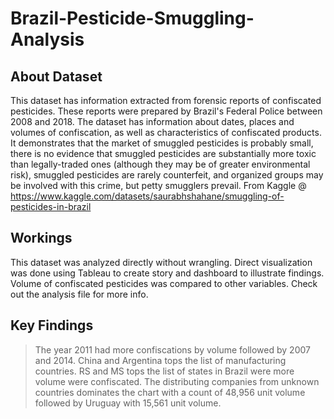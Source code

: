 # Brazil-Pesticide-Smuggling-Analysis
## About Dataset
This dataset has information extracted from forensic reports of confiscated pesticides. These reports were prepared by Brazil's Federal Police between 2008 and 2018. The dataset has information about dates, places and volumes of confiscation, as well as characteristics of confiscated products. It demonstrates that the market of smuggled pesticides is probably small, there is no evidence that smuggled pesticides are substantially more toxic than legally-traded ones (although they may be of greater environmental risk), smuggled pesticides are rarely counterfeit, and organized groups may be involved with this crime, but petty smugglers prevail. From Kaggle @ https://www.kaggle.com/datasets/saurabhshahane/smuggling-of-pesticides-in-brazil
## Workings
This dataset was analyzed directly without wrangling. Direct visualization was done using Tableau to create story and dashboard to illustrate findings. Volume of confiscated pesticides was compared to other variables. Check out the analysis file for more info.
## Key Findings
> The year 2011 had more confiscations by volume followed by 2007 and 2014.
> China and Argentina tops the list of manufacturing countries.
> RS and MS tops the list of states in Brazil were more volume were confiscated.
>The  distributing companies from unknown countries dominates the chart with a count of 48,956 unit volume followed by Uruguay with 15,561 unit volume.
